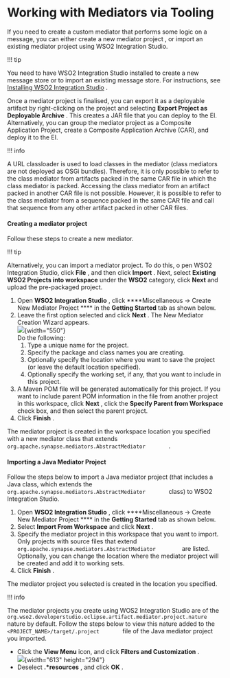 # Working with Mediators via Tooling

If you need to create a custom mediator that performs some logic on a
message, you can either create a new mediator project , or import an
existing mediator project using WSO2 Integration Studio.

!!! tip

You need to have WSO2 Integration Studio installed to create a new
message store or to import an existing message store. For instructions,
see [Installing WSO2 Integration
Studio](https://docs.wso2.com/display/EI650/Installing+WSO2+Integration+Studio)
.


Once a mediator project is finalised, you can export it as a deployable
artifact by right-clicking on the project and selecting **Export Project
as Deployable Archive** . This creates a JAR file that you can deploy to
the EI. Alternatively, you can group the mediator project as a Composite
Application Project, create a Composite Application Archive (CAR), and
deploy it to the EI.

!!! info

A URL classloader is used to load classes in the mediator (class
mediators are not deployed as OSGi bundles). Therefore, it is only
possible to refer to the class mediator from artifacts packed in the
same CAR file in which the class mediator is packed. Accessing the class
mediator from an artifact packed in another CAR file is not possible.
However, it is possible to refer to the class mediator from a sequence
packed in the same CAR file and call that sequence from any other
artifact packed in other CAR files.


#### Creating a mediator project

Follow these steps to create a new mediator.

!!! tip

Alternatively, you can import a mediator project. To do this, o pen WSO2
Integration Studio, click **File** , and then click **Import** . Next,
select **Existing WSO2 Projects into workspace** under the **WSO2**
category, click **Next** and upload the pre-packaged project.


1.  Open **WSO2 Integration Studio** , click ****Miscellaneous → Create
    New Mediator Project **** in the ****Getting Started**** tab as
    shown below.
2.  Leave the first option selected and click **Next** . The New
    Mediator Creation Wizard appears.  
    ![](attachments/119131468/119131473.png){width="550"}  
    Do the following:  
    1.  Type a unique name for the project.
    2.  Specify the package and class names you are creating.
    3.  Optionally specify the location where you want to save the
        project (or leave the default location specified).
    4.  Optionally specify the working set, if any, that you want to
        include in this project.
3.  A Maven POM file will be generated automatically for this project.
    If you want to include parent POM information in the file from
    another project in this workspace, click **Next** , click the
    **Specify Parent from Workspace** check box, and then select the
    parent project.
4.  Click **Finish** .

The mediator project is created in the workspace location you specified
with a new mediator class that extends
`         org.apache.synapse.mediators.AbstractMediator        ` .

#### Importing a Java Mediator Project

Follow the steps below to import a Java mediator project (that includes
a Java class, which extends the
`         org.apache.synapse.mediators.AbstractMediator        `
class) to WSO2 Integration Studio.

1.  Open **WSO2 Integration Studio** , click ****Miscellaneous → Create
    New Mediator Project **** in the ****Getting Started**** tab as
    shown below.
2.  Select **Import From Workspace** and click **Next** .
3.  Specify the mediator project in this workspace that you want to
    import. Only projects with source files that extend
    `          org.apache.synapse.mediators.AbstractMediator         `
    are listed. Optionally, you can change the location where the
    mediator project will be created and add it to working sets.
4.  Click **Finish** .

The mediator project you selected is created in the location you
specified.

!!! info

The mediator projects you create using WOS2 Integration Studio are of
the
`         org.wso2.developerstudio.eclipse.artifact.mediator.project.nature        `
nature by default. Follow the steps below to view this nature added to
the `         <PROJECT_NAME>/target/.project        ` file of the Java
mediator project you imported.

-   Click the **View Menu** icon, and click **Filters and
    Customization** .  
    ![](attachments/119131468/119131471.png){width="613" height="294"}
-   Deselect **.\*resources** , and click **OK** .

